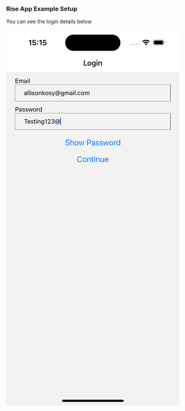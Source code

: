 ### Rise App Example Setup

You can see the login details below

![App Image](app.png "a snnipet of the app")